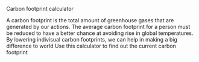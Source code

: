 Carbon footprint calculator


A carbon footprint is the total amount of greenhouse gases that are generated by our actions. The average carbon footprint for a person must be reduced to have a better chance at avoiding rise in global temperatures. By lowering indivisual carbon footprints, we can help in making a big difference to world
Use this calculator to find out the current carbon footprint
